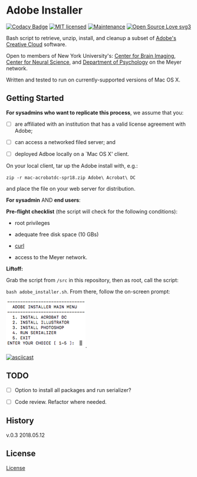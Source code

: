 # Adobe Installer

[![Codacy Badge](https://api.codacy.com/project/badge/Grade/a9aa65d594984faa8aaab18c93ba71e9)](https://www.codacy.com/app/marshki/adobe_installer?utm_source=github.com&amp;utm_medium=referral&amp;utm_content=marshki/adobe_installer&amp;utm_campaign=Badge_Grade)
[![MIT licensed](https://img.shields.io/badge/license-MIT-blue.svg)](https://raw.githubusercontent.com/hyperium/hyper/master/LICENSE)
[![Maintenance](https://img.shields.io/badge/Maintained%3F-yes-green.svg)](https://GitHub.com/Naereen/StrapDown.js/graphs/commit-activity)
[![Open Source Love svg3](https://badges.frapsoft.com/os/v3/open-source.svg?v=103)](https://github.com/ellerbrock/open-source-badges/) 

Bash script to retrieve, unzip, install, and cleanup a subset of [Adobe's Creative Cloud](https://www.adobe.com/creativecloud.html?promoid=NGWGRLB2&mv=other) software.

Open to members of New York University's: [Center for Brain Imaging](http://cbi.nyu.edu), [Center for Neural Science](http://www.cns.nyu.edu), 
and [Department of Psychology](http://www.psych.nyu.edu/psychology.html) on the Meyer network. 

Written and tested to run on currently-supported versions of Mac OS X. 

## Getting Started 

**For sysadmins who want to replicate this process**, we assume that you: 

- [ ] are affiliated with an institution that has a valid license agreement with Adobe; 

- [ ] can access a networked filed server; and 

- [ ] deployed Adboe locally on a `Mac OS X' client.

On your local client, tar up the Adobe install with, e.g.: 

`zip -r mac-acrobatdc-spr18.zip Adobe\ Acrobat\ DC`

and place the file on your web server for distribution.

**For sysadmin** AND **end users**: 

__Pre-flight checklist__ (the script will check for the following conditions): 

  * root privileges  

  * adequate free disk space (10 GBs)

  * [curl](https://curl.haxx.se/docs/manpage.html)

  * access to the Meyer network.  

__Liftoff:__

Grab the script from `/src` in this repository, then as root, call the script: 

`bash adobe_installer.sh`. From there, follow the on-screen prompt: 

![ALT text](https://github.com/marshki/adobe_installer/blob/master/docs/adobe_install_menu.png "menu"). 

[![asciicast](https://asciinema.org/a/Zp2N41qCUsWUV7EEuec25Sa3s.svg)](https://asciinema.org/a/Zp2N41qCUsWUV7EEuec25Sa3s)

## TODO 

- [ ] Option to install all packages and run serializer? 
 
- [ ] Code review. Refactor where needed. 

## History 
v.0.3 2018.05.12

## License 
[License](https://github.com/marshki/adobe_installer/blob/master/LICENSE)
